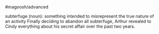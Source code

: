 #magoosh/advanced

subterfuge (noun): something intended to misrepresent the true nature of an activity 
Finally deciding to abandon all subterfuge, Arthur revealed to Cindy everything about his secret affair 
over the past two years. 
